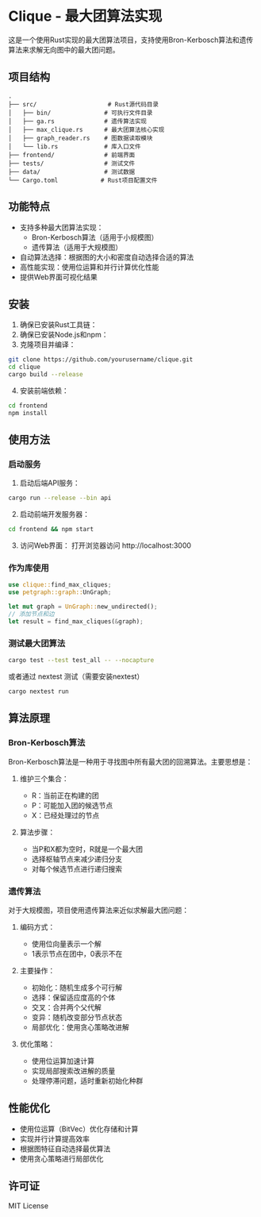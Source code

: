 # Clique - 最大团算法实现

这是一个使用Rust实现的最大团算法项目，支持使用Bron-Kerbosch算法和遗传算法来求解无向图中的最大团问题。

## 项目结构

```
.
├── src/                    # Rust源代码目录
│   ├── bin/               # 可执行文件目录
│   ├── ga.rs              # 遗传算法实现
│   ├── max_clique.rs      # 最大团算法核心实现
│   ├── graph_reader.rs    # 图数据读取模块
│   └── lib.rs             # 库入口文件
├── frontend/              # 前端界面
├── tests/                 # 测试文件
├── data/                  # 测试数据
└── Cargo.toml            # Rust项目配置文件
```

## 功能特点

- 支持多种最大团算法实现：
  - Bron-Kerbosch算法（适用于小规模图）
  - 遗传算法（适用于大规模图）
- 自动算法选择：根据图的大小和密度自动选择合适的算法
- 高性能实现：使用位运算和并行计算优化性能
- 提供Web界面可视化结果

## 安装

1. 确保已安装Rust工具链：
2. 确保已安装Node.js和npm：
3. 克隆项目并编译：
```bash
git clone https://github.com/yourusername/clique.git
cd clique
cargo build --release
```

4. 安装前端依赖：
```bash
cd frontend
npm install
```

## 使用方法

### 启动服务

1. 启动后端API服务：
```bash
cargo run --release --bin api
```

2. 启动前端开发服务器：
```bash
cd frontend && npm start
```

3. 访问Web界面：
打开浏览器访问 http://localhost:3000


### 作为库使用

```rust
use clique::find_max_cliques;
use petgraph::graph::UnGraph;

let mut graph = UnGraph::new_undirected();
// 添加节点和边
let result = find_max_cliques(&graph);
```

### 测试最大团算法
```bash
cargo test --test test_all -- --nocapture
```

或者通过 nextest 测试（需要安装nextest）

```bash
cargo nextest run 
```

## 算法原理

### Bron-Kerbosch算法

Bron-Kerbosch算法是一种用于寻找图中所有最大团的回溯算法。主要思想是：

1. 维护三个集合：
   - R：当前正在构建的团
   - P：可能加入团的候选节点
   - X：已经处理过的节点

2. 算法步骤：
   - 当P和X都为空时，R就是一个最大团
   - 选择枢轴节点来减少递归分支
   - 对每个候选节点进行递归搜索

### 遗传算法

对于大规模图，项目使用遗传算法来近似求解最大团问题：

1. 编码方式：
   - 使用位向量表示一个解
   - 1表示节点在团中，0表示不在

2. 主要操作：
   - 初始化：随机生成多个可行解
   - 选择：保留适应度高的个体
   - 交叉：合并两个父代解
   - 变异：随机改变部分节点状态
   - 局部优化：使用贪心策略改进解

3. 优化策略：
   - 使用位运算加速计算
   - 实现局部搜索改进解的质量
   - 处理停滞问题，适时重新初始化种群

## 性能优化

- 使用位运算（BitVec）优化存储和计算
- 实现并行计算提高效率
- 根据图特征自动选择最优算法
- 使用贪心策略进行局部优化


## 许可证

MIT License
